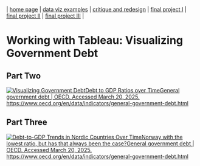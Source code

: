 | [home page](https://cflanery-data.github.io/caraf_portfolio/) | [data viz examples](dataviz-examples) | [critique and redesign](makeover-monday.md) | [final project I](final-project-part-one) | [final project II](final-project-part-two) | [final project III](final-project-part-three) |

# Working with Tableau: Visualizing Government Debt

## Part Two
<div class='tableauPlaceholder' id='viz1742504232908' style='position: relative'><noscript><a href='#'><img alt='Visualizing Government DebtDebt to GDP Ratios over TimeGeneral government debt | OECD. Accessed March 20, 2025. https:&#47;&#47;www.oecd.org&#47;en&#47;data&#47;indicators&#47;general-government-debt.html  ' src='https:&#47;&#47;public.tableau.com&#47;static&#47;images&#47;Vi&#47;VisualizingGovernmentDebt_17425042209890&#47;Sheet1&#47;1_rss.png' style='border: none' /></a></noscript><object class='tableauViz'  style='display:none;'><param name='host_url' value='https%3A%2F%2Fpublic.tableau.com%2F' /> <param name='embed_code_version' value='3' /> <param name='site_root' value='' /><param name='name' value='VisualizingGovernmentDebt_17425042209890&#47;Sheet1' /><param name='tabs' value='no' /><param name='toolbar' value='yes' /><param name='static_image' value='https:&#47;&#47;public.tableau.com&#47;static&#47;images&#47;Vi&#47;VisualizingGovernmentDebt_17425042209890&#47;Sheet1&#47;1.png' /> <param name='animate_transition' value='yes' /><param name='display_static_image' value='yes' /><param name='display_spinner' value='yes' /><param name='display_overlay' value='yes' /><param name='display_count' value='yes' /><param name='language' value='en-US' /><param name='filter' value='publish=yes' /></object></div><script type='text/javascript'>var divElement = document.getElementById('viz1742504232908');var vizElement =divElement.getElementsByTagName('object')[0];vizElement.style.width='100%';vizElement.style.height=(divElement.offsetWidth*0.75)+'px';var scriptElement = document.createElement('script');scriptElement.src = 'https://public.tableau.com/javascripts/api/viz_v1.js';vizElement.parentNode.insertBefore(scriptElement, vizElement);</script>

## Part Three
<div class='tableauPlaceholder' id='viz1742507049173' style='position: relative'><noscript><a href='#'><img alt='Debt-to-GDP Trends in Nordic Countries Over TimeNorway with the lowest ratio, but has that always been the case?General government debt | OECD. Accessed March 20, 2025. https:&#47;&#47;www.oecd.org&#47;en&#47;data&#47;indicators&#47;general-government-debt.html  ' src='https:&#47;&#47;public.tableau.com&#47;static&#47;images&#47;G9&#47;G9N5PRYZK&#47;1_rss.png' style='border: none' /></a></noscript><object class='tableauViz'  style='display:none;'><param name='host_url' value='https%3A%2F%2Fpublic.tableau.com%2F' /> <param name='embed_code_version' value='3' /> <param name='path' value='shared&#47;G9N5PRYZK' /> <param name='toolbar' value='yes' /><param name='static_image' value='https:&#47;&#47;public.tableau.com&#47;static&#47;images&#47;G9&#47;G9N5PRYZK&#47;1.png' /> <param name='animate_transition' value='yes' /><param name='display_static_image' value='yes' /><param name='display_spinner' value='yes' /><param name='display_overlay' value='yes' /><param name='display_count' value='yes' /><param name='language' value='en-US' /><param name='filter' value='publish=yes' /></object></div><script type='text/javascript'>var divElement = document.getElementById('viz1742507049173');var vizElement = divElement.getElementsByTagName('object')[0];vizElement.style.width='100%';vizElement.style.height=(divElement.offsetWidth*0.75)+'px';var scriptElement = document.createElement('script');scriptElement.src = 'https://public.tableau.com/javascripts/api/viz_v1.js';vizElement.parentNode.insertBefore(scriptElement, vizElement);</script>
